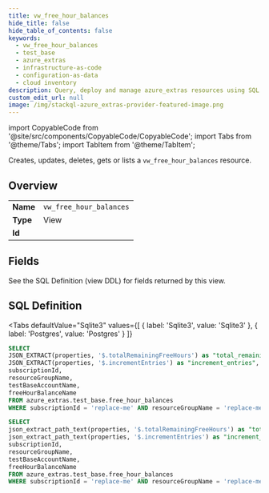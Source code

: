 ```yaml
--- 
title: vw_free_hour_balances
hide_title: false
hide_table_of_contents: false
keywords:
  - vw_free_hour_balances
  - test_base
  - azure_extras
  - infrastructure-as-code
  - configuration-as-data
  - cloud inventory
description: Query, deploy and manage azure_extras resources using SQL
custom_edit_url: null
image: /img/stackql-azure_extras-provider-featured-image.png
---
```


import CopyableCode from '@site/src/components/CopyableCode/CopyableCode';
import Tabs from '@theme/Tabs';
import TabItem from '@theme/TabItem';

Creates, updates, deletes, gets or lists a <code>vw_free_hour_balances</code> resource.

## Overview
<table><tbody>
<tr><td><b>Name</b></td><td><code>vw_free_hour_balances</code></td></tr>
<tr><td><b>Type</b></td><td>View</td></tr>
<tr><td><b>Id</b></td><td><CopyableCode code="azure_extras.test_base.vw_free_hour_balances" /></td></tr>
</tbody></table>

## Fields

See the SQL Definition (view DDL) for fields returned by this view.

## SQL Definition

<Tabs
defaultValue="Sqlite3"
values={[
{ label: 'Sqlite3', value: 'Sqlite3' },
{ label: 'Postgres', value: 'Postgres' }
]}
>
<TabItem value="Sqlite3">

```sql
SELECT
JSON_EXTRACT(properties, '$.totalRemainingFreeHours') as "total_remaining_free_hours",
JSON_EXTRACT(properties, '$.incrementEntries') as "increment_entries",
subscriptionId,
resourceGroupName,
testBaseAccountName,
freeHourBalanceName
FROM azure_extras.test_base.free_hour_balances
WHERE subscriptionId = 'replace-me' AND resourceGroupName = 'replace-me' AND testBaseAccountName = 'replace-me';
```

</TabItem>
<TabItem value="Postgres">

```sql
SELECT
json_extract_path_text(properties, '$.totalRemainingFreeHours') as "total_remaining_free_hours",
json_extract_path_text(properties, '$.incrementEntries') as "increment_entries",
subscriptionId,
resourceGroupName,
testBaseAccountName,
freeHourBalanceName
FROM azure_extras.test_base.free_hour_balances
WHERE subscriptionId = 'replace-me' AND resourceGroupName = 'replace-me' AND testBaseAccountName = 'replace-me';
```

</TabItem>
</Tabs>
